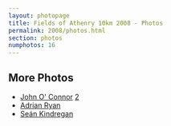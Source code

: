 ```yaml
---
layout: photopage
title: Fields of Athenry 10km 2008 - Photos
permalink: 2008/photos.html
section: photos
numphotos: 16
---
```

## More Photos
* [John O' Connor](http://www.athenryac.com/photos/fields-athenry-10k-2008-john-oconnor-gallery) [2](http://www.athenryac.com/photos/fields-athenry-10k-2008-john-oconnor-gallery-b)
* [Adrian Ryan](http://www.athenryac.com/photos/fields-athenry-10km-2008-ar)
* [Seán Kindregan](http://www.athenryac.com/photos/fields-athenry-10km-2008-juvenille-race)
